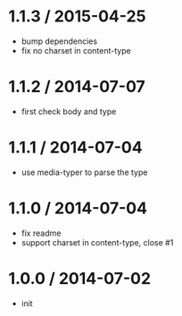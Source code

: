 
1.1.3 / 2015-04-25
==================

  * bump dependencies
  * fix no charset in content-type

1.1.2 / 2014-07-07
==================

  * first check body and type

1.1.1 / 2014-07-04
==================

  * use media-typer to parse the type

1.1.0 / 2014-07-04
==================

  * fix readme
  * support charset in content-type, close #1

1.0.0 / 2014-07-02
==================

  * init
